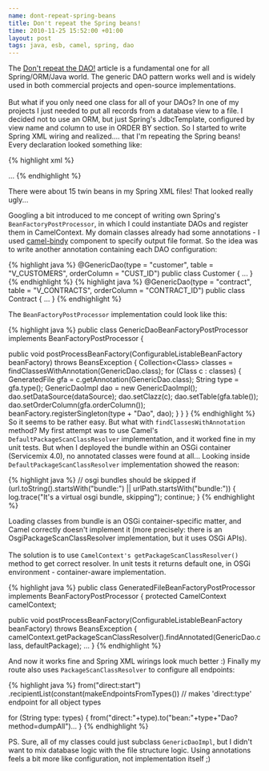 ```yaml
--- 
name: dont-repeat-spring-beans
title: Don't repeat the Spring beans!
time: 2010-11-25 15:52:00 +01:00
layout: post
tags: java, esb, camel, spring, dao
---
```

The [Don't repeat the DAO!](href="http://www.ibm.com/developerworks/java/library/j-genericdao.html) article is a fundamental one for all Spring/ORM/Java world. The generic DAO pattern works well and is widely used in both commercial projects and open-source implementations. <br /><br />But what if you only need one class for all of your DAOs? In one of my projects I just needed to put all records from a database view to a file. I decided not to use an ORM, but just Spring's JdbcTemplate, configured by view name and column to use in ORDER BY section. So I started to write Spring XML wiring and realized.... that I'm repeating the Spring beans! Every declaration looked something like:<br />

{% highlight xml %}
<bean id="customerDAO" class="pl.touk.blog.GenericDao">
     <property name="table" value="V_CUSTOMERS"/>
     <property name="orderColumn" value="CUST_ID"/>
  </bean>
 
  <bean id="contractDAO" class="pl.touk.blog.GenericDao">
     <property name="table" value="V_CONTRACTS"/>
     <property name="orderColumn" value="CONTRACT_ID"/>
  </bean>
...
{% endhighlight %}

There were about 15 twin beans in my Spring XML files! That looked really ugly...

Googling a bit introduced to me concept of writing own Spring's `BeanFactoryPostProcessor`, in which I could instantiate DAOs and register them in CamelContext. My domain classes already had some annotations - I used  <a href="http://camel.apache.org/bindy.html">camel-bindy</a> component to specify output file format. So the idea was to write another annotation containing each DAO configuration:

{% highlight java %}
@GenericDao(type = "customer", table = "V_CUSTOMERS", orderColumn = "CUST_ID")
public class Customer { ... }
{% endhighlight %}
{% highlight java %}
@GenericDao(type = "contract", table = "V_CONTRACTS", orderColumn = "CONTRACT_ID")
public class Contract { ... }
{% endhighlight %}

The `BeanFactoryPostProcessor` implementation could look like this:<br />

{% highlight java %}
public class GenericDaoBeanFactoryPostProcessor implements BeanFactoryPostProcessor {
 
  public void postProcessBeanFactory(ConfigurableListableBeanFactory beanFactory) throws BeansException {
    Collection<Class<?>> classes = findClassesWithAnnotation(GenericDao.class); 
    for (Class<?> c : classes) {
      GeneratedFile gfa = c.getAnnotation(GenericDao.class);
      String type = gfa.type();
      GenericDaoImpl dao = new GenericDaoImpl();
      dao.setDataSource(dataSource);
      dao.setClazz(c);
      dao.setTable(gfa.table());
      dao.setOrderColumn(gfa.orderColumn());
      beanFactory.registerSingleton(type + "Dao", dao);
    }
  } 
}
{% endhighlight %}
So it seems to be rather easy. But what with `findClassesWithAnnotation` method? My first attempt was to use Camel's `DefaultPackageScanClassResolver` implementation, and it worked fine in my unit tests. But when I deployed the bundle within an OSGi container (Servicemix 4.0), no annotated classes were found at all... Looking inside `DefaultPackageScanClassResolver` implementation showed the reason:<br />

{% highlight java %}
// osgi bundles should be skipped
 if (url.toString().startsWith("bundle:") || urlPath.startsWith("bundle:")) {
   log.trace("It's a virtual osgi bundle, skipping");
   continue;
 } 
{% endhighlight %}

Loading classes from bundle is an OSGi container-specific matter, and Camel correctly doesn't implement it (more precisely: there is an OsgiPackageScanClassResolver implementation, but it uses OSGi APIs).<br /><br />The solution is to use `CamelContext's getPackageScanClassResolver()` method to get correct resolver. In unit tests it returns default one, in OSGi environment - container-aware implementation.<br />

{% highlight java %}
public class GeneratedFileBeanFactoryPostProcessor implements BeanFactoryPostProcessor {
  protected CamelContext camelContext;
 
  public void postProcessBeanFactory(ConfigurableListableBeanFactory beanFactory) throws BeansException {
    camelContext.getPackageScanClassResolver().findAnnotated(GenericDao.class, defaultPackage);
  ...
}
{% endhighlight %}

And now it works fine and Spring XML wirings look much better :)
Finally my route also uses `PackageScanClassResolver` to configure all endpoints:

{% highlight java %}
from("direct:start") 
   .recipientList(constant(makeEndpointsFromTypes())  // makes 'direct:type' endpoint for all object types
 
  for (String type: types) {
    from("direct:"+type).to("bean:"+type+"Dao?method=dumpAll")...
  }
{% endhighlight %}

PS. Sure, all of my classes could just subclass `GenericDaoImpl`, but I didn't want to mix database logic with the file structure logic. Using annotations feels a bit more like configuration, not implementation itself ;)

